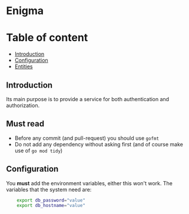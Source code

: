 # Enigma

# Table of content
- [Introduction](#introduction)
- [Configuration](#Configuration)
- [Entities](#entities)

## Introduction
Its main purpose is to provide a service for both authentication and authorization.

## Must read
- Before any commit (and pull-request) you should use `gofmt`
- Do not add any dependency without asking first (and of course make use of `go mod tidy`)

## Configuration
You **must** add the environment variables, either this won't work.
The variables that the system need are:

```Bash
    export db_password="value"
    export db_hostname="value"
```
